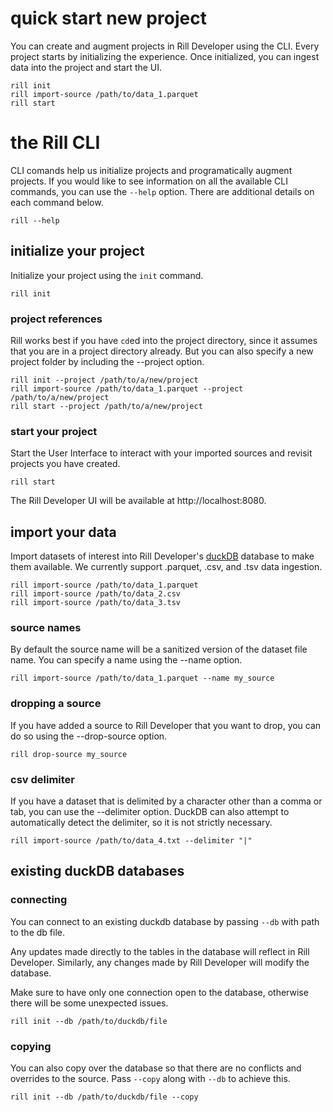 # quick start new project
You can create and augment projects in Rill Developer using the CLI.  Every project starts by initializing the experience. Once initialized, you can ingest data into the project and start the UI.

```
rill init
rill import-source /path/to/data_1.parquet
rill start

```

# the Rill CLI
CLI comands help us initialize projects and programatically augment projects. If you would like to see information on all the available CLI commands, you can use the ```--help``` option.  There are additional details on each command below.

```
rill --help
```

## initialize your project
Initialize your project using the ```init``` command.  

```
rill init
```

### project references
Rill works best if you have `cd`ed into the project directory, since it assumes that you are in a project directory already. But you can also specify a new project folder by including the --project option.

```
rill init --project /path/to/a/new/project
rill import-source /path/to/data_1.parquet --project /path/to/a/new/project
rill start --project /path/to/a/new/project
```

### start your project
Start the User Interface to interact with your imported sources and revisit projects you have created.

```
rill start
```
  
The Rill Developer UI will be available at http://localhost:8080.

## import your data
Import datasets of interest into Rill Developer's [duckDB](https://duckdb.org/docs/sql/introduction) database to make them available. We currently support .parquet, .csv, and .tsv data ingestion.

```
rill import-source /path/to/data_1.parquet
rill import-source /path/to/data_2.csv
rill import-source /path/to/data_3.tsv
```

### source names
By default the source name will be a sanitized version of the dataset file name. You can specify a name using the --name option.
  
```
rill import-source /path/to/data_1.parquet --name my_source
```

### dropping a source
If you have added a source to Rill Developer that you want to drop, you can do so using the --drop-source option.

```
rill drop-source my_source
```

### csv delimiter
If you have a dataset that is delimited by a character other than a comma or tab, you can use the --delimiter option. DuckDB can also attempt to automatically detect the delimiter, so it is not strictly necessary.

```
rill import-source /path/to/data_4.txt --delimiter "|"
```

## existing duckDB databases

### connecting
You can connect to an existing duckdb database by passing ```--db``` with path to the db file.

Any updates made directly to the tables in the database will reflect in Rill Developer.  Similarly, any changes made by Rill Developer will modify the database.

Make sure to have only one connection open to the database, otherwise there will be some unexpected issues.
```
rill init --db /path/to/duckdb/file
```

### copying
You can also copy over the database so that there are no conflicts and overrides to the source. Pass ```--copy``` along with ```--db``` to achieve this.

```
rill init --db /path/to/duckdb/file --copy
```
